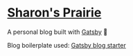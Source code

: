 # [Sharon's Prairie](https://sharonytlau.gtsb.io/)

A personal blog built with [Gatsby](https://www.gatsbyjs.com/) 🖖

Blog boilerplate used: [Gatsby blog starter](https://github.com/gatsbyjs/gatsby-starter-blog) 
